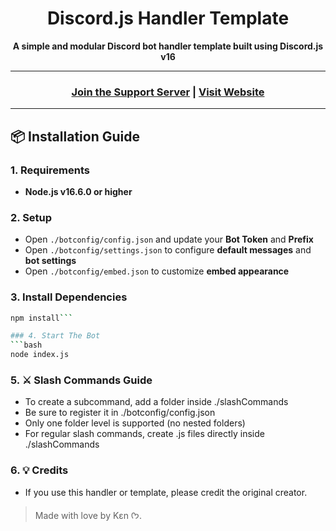 <div align="center">
  
# Discord.js Handler Template

**A simple and modular Discord bot handler template built using Discord.js v16**

---

### [Join the Support Server](https://discord.gg/YOUR_INVITE_LINK) | [Visit Website](https://yourwebsite.com)

</div>

---

## 📦 Installation Guide

### 1. Requirements
- **Node.js v16.6.0 or higher**

### 2. Setup
- Open `./botconfig/config.json` and update your **Bot Token** and **Prefix**
- Open `./botconfig/settings.json` to configure **default messages** and **bot settings**
- Open `./botconfig/embed.json` to customize **embed appearance**

### 3. Install Dependencies
```bash
npm install```

### 4. Start The Bot
```bash
node index.js
```

### 5. ⚔️ Slash Commands Guide

- To create a subcommand, add a folder inside ./slashCommands
- Be sure to register it in ./botconfig/config.json
- Only one folder level is supported (no nested folders)
- For regular slash commands, create .js files directly inside ./slashCommands

### 6. 💡 Credits

- If you use this handler or template, please credit the original creator.

> Made with love by Kɛn ᡣ𐭩.
